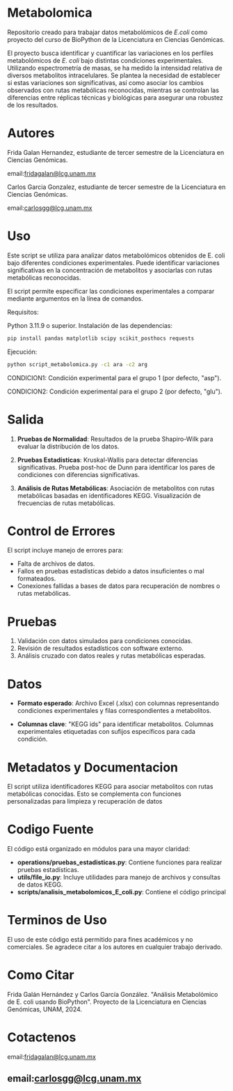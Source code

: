 # Metabolomica
Repositorio creado para trabajar datos metabolómicos de *E.coli* como proyecto del curso de BioPython de la Licenciatura en Ciencias Genómicas. 

El proyecto busca identificar y cuantificar las variaciones en los perfiles metabolómicos de *E. coli* bajo distintas condiciones experimentales. Utilizando espectrometría de masas, se ha medido la intensidad relativa de diversos metabolitos intracelulares. Se plantea la necesidad de establecer si estas variaciones son significativas, así como asociar los cambios observados con rutas metabólicas reconocidas, mientras se controlan las diferencias entre réplicas técnicas y biológicas para asegurar una robustez de los resultados.

# Autores 

Frida Galan Hernandez, estudiante de tercer semestre de la Licenciatura en Ciencias Genómicas.

email:<fridagalan@lcg.unam.mx>

Carlos Garcia Gonzalez, estudiante de tercer semestre de la Licenciatura en Ciencias Genómicas.

email:<carlosgg@lcg.unam.mx>

# Uso

Este script se utiliza para analizar datos metabolómicos obtenidos de E. coli bajo diferentes condiciones experimentales. Puede identificar variaciones significativas en la concentración de metabolitos y asociarlas con rutas metabólicas reconocidas.

El script permite especificar las condiciones experimentales a comparar mediante argumentos en la línea de comandos.

Requisitos:

Python 3.11.9 o superior.
Instalación de las dependencias:

``` bash
pip install pandas matplotlib scipy scikit_posthocs requests
```

Ejecución:
``` bash
python script_metabolomica.py -c1 ara -c2 arg
```

CONDICION1: Condición experimental para el grupo 1 (por defecto, "asp").

CONDICION2: Condición experimental para el grupo 2 (por defecto, "glu").


# Salida

1. **Pruebas de Normalidad**: 
        Resultados de la prueba Shapiro-Wilk para evaluar la distribución de los datos.

2. **Pruebas Estadísticas**:
        Kruskal-Wallis para detectar diferencias significativas.
        Prueba post-hoc de Dunn para identificar los pares de condiciones con diferencias significativas.

3. **Análisis de Rutas Metabólicas**:
        Asociación de metabolitos con rutas metabólicas basadas en identificadores KEGG.
        Visualización de frecuencias de rutas metabólicas.


# Control de Errores

El script incluye manejo de errores para:

- Falta de archivos de datos.
- Fallos en pruebas estadísticas debido a datos insuficientes o mal formateados.
- Conexiones fallidas a bases de datos para recuperación de nombres o rutas metabólicas.


# Pruebas

1. Validación con datos simulados para condiciones conocidas.
2. Revisión de resultados estadísticos con software externo.
3. Análisis cruzado con datos reales y rutas metabólicas esperadas.


# Datos 

- **Formato esperado**: 
    Archivo Excel (.xlsx) con columnas representando condiciones experimentales y filas correspondientes a metabolitos.

- **Columnas clave**:
    "KEGG ids" para identificar metabolitos.
    Columnas experimentales etiquetadas con sufijos específicos para cada condición.

# Metadatos y Documentacion

El script utiliza identificadores KEGG para asociar metabolitos con rutas metabólicas conocidas. Esto se complementa con funciones personalizadas 
para limpieza y recuperación de datos

# Codigo Fuente

El código está organizado en módulos para una mayor claridad:

- **operations/pruebas_estadisticas.py**: Contiene funciones para realizar pruebas estadísticas.
- **utils/file_io.py**: Incluye utilidades para manejo de archivos y consultas de datos KEGG.
- **scripts/analisis_metabolomicos_E_coli.py**: Contiene el código principal

# Terminos de Uso

El uso de este código está permitido para fines académicos y no comerciales. Se agradece citar a los autores en cualquier 
trabajo derivado.

# Como Citar

Frida Galán Hernández y Carlos García González. 
"Análisis Metabolómico de E. coli usando BioPython". 
Proyecto de la Licenciatura en Ciencias Genómicas, UNAM, 2024.

# Cotactenos 

email:<fridagalan@lcg.unam.mx>

email:<carlosgg@lcg.unam.mx>
-